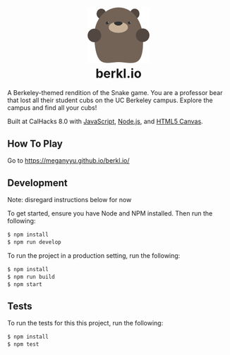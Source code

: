 <h1 align="center">
    <img alt="A Berkeley-themed io game" title="A Berkeley-themed io game" src="https://github.com/meganyyu/berkl.io/blob/main/public/assets/blckbear-hen-front.png" width="140"> <br />
    berkl.io
</h1>

A Berkeley-themed rendition of the Snake game. You are a professor bear that lost all their student cubs on the UC Berkeley campus. Explore the campus and find all your cubs!

Built at CalHacks 8.0 with [JavaScript](https://www.javascript.com/), [Node.js](https://nodejs.org/), and [HTML5 Canvas](https://www.w3schools.com/html/html5_canvas.asp).

## How To Play
Go to https://meganyyu.github.io/berkl.io/

## Development
Note: disregard instructions below for now

To get started, ensure you have Node and NPM installed. Then run the following:

```bash
$ npm install
$ npm run develop
```

To run the project in a production setting, run the following:

```bash
$ npm install
$ npm run build
$ npm start
```

## Tests

To run the tests for this this project, run the following:

```bash
$ npm install
$ npm test
```
